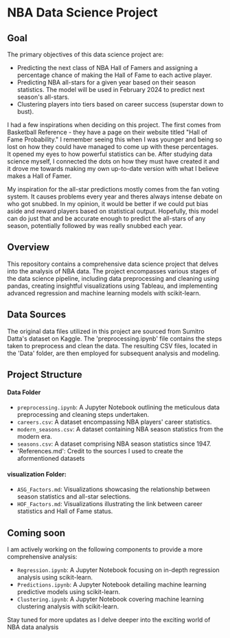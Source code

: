 # NBA Data Science Project

## Goal
The primary objectives of this data science project are:
- Predicting the next class of NBA Hall of Famers and assigning a percentage chance of making the Hall of Fame to each active player.
- Predicting NBA all-stars for a given year based on their season statistics. The model will be used in February 2024 to predict next season's all-stars.
- Clustering players into tiers based on career success (superstar down to bust).

I had a few inspirations when deciding on this project. The first comes from Basketball Reference - they have a page on their website titled "Hall of Fame Probability." I remember seeing this when I was younger and being so lost on how they could have managed to come up with these percentages. It opened my eyes to how powerful statistics can be. After studying data science myself, I connected the dots on how they must have created it and it drove me towards making my own up-to-date version with what I believe makes a Hall of Famer.

My inspiration for the all-star predictions mostly comes from the fan voting system. It causes problems every year and theres always intense debate on who got snubbed. In my opinion, it would be better if we could put bias aside and reward players based on statistical output. Hopefully, this model can do just that and be accurate enough to predict the all-stars of any season, potentially followed by was really snubbed each year. 

## Overview
This repository contains a comprehensive data science project that delves into the analysis of NBA data. The project encompasses various stages of the data science pipeline, including data preprocessing and cleaning using pandas, creating insightful visualizations using Tableau, and implementing advanced regression and machine learning models with scikit-learn.

## Data Sources
The original data files utilized in this project are sourced from Sumitro Datta's dataset on Kaggle. The 'preprocessing.ipynb' file contains the steps taken to preprocess and clean the data. The resulting CSV files, located in the 'Data' folder, are then employed for subsequent analysis and modeling.

## Project Structure
#### Data Folder
  - `preprocessing.ipynb`: A Jupyter Notebook outlining the meticulous data preprocessing and cleaning steps undertaken.
  - `careers.csv`: A dataset encompassing NBA players' career statistics.
  - `modern_seasons.csv`: A dataset containing NBA season statistics from the modern era.
  - `seasons.csv`: A dataset comprising NBA season statistics since 1947.
  - 'References.md': Credit to the sources I used to create the aformentioned datasets

#### visualization Folder:
  - `ASG_Factors.md`: Visualizations showcasing the relationship between season statistics and all-star selections.
  - `HOF_Factors.md`: Visualizations illustrating the link between career statistics and Hall of Fame status.

## Coming soon
I am actively working on the following components to provide a more comprehensive analysis:
- `Regression.ipynb`: A Jupyter Notebook focusing on in-depth regression analysis using scikit-learn.
- `Predictions.ipynb`: A Jupyter Notebook detailing machine learning predictive models using scikit-learn.
- `Clustering.ipynb`: A Jupyter Notebook covering machine learning clustering analysis with scikit-learn.

Stay tuned for more updates as I delve deeper into the exciting world of NBA data analysis


